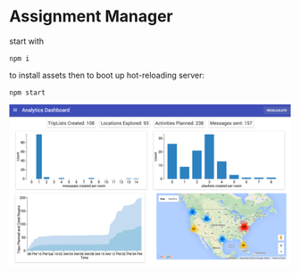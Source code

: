 Assignment Manager
======

start with 

```
npm i
```

to install assets then to boot up hot-reloading server:

```
npm start
```


![Example dashboard](/assets/dashboardUI.png)
